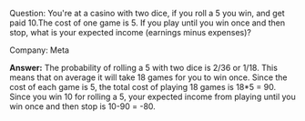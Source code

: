 Question: You're at a casino with two dice, if you roll a 5 you win, and get paid 10.The cost of one game is 5. If you play until you win once and then stop, what is your expected income (earnings minus expenses)?



Company: Meta 

**Answer:**
The probability of rolling a 5 with two dice is 2/36 or 1/18. This means that on average it will take 18 games for you to win once. Since the cost of each game is 5, the total cost of playing 18 games is 18*5 = 90. Since you win 10 for rolling a 5, your expected income from playing until you win once and then stop is 10-90 = -80.